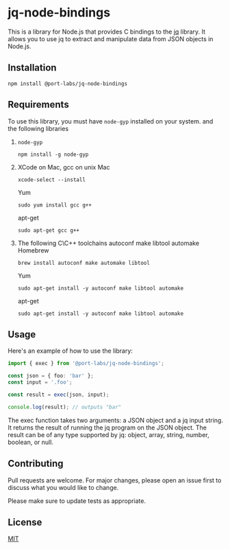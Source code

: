 # jq-node-bindings

This is a library for Node.js that provides C bindings to the [jq](https://stedolan.github.io/jq/) library. It allows you to use jq to extract and manipulate data from JSON objects in Node.js.

## Installation

```
npm install @port-labs/jq-node-bindings
```

## Requirements

To use this library, you must have `node-gyp` installed on your system. and the following libraries

1. `node-gyp`
    ```
    npm install -g node-gyp
    ```

2.  XCode on Mac, gcc on unix
    Mac
    ```
    xcode-select --install
    ```
    
    Yum
    ```
    sudo yum install gcc g++
    ```

    apt-get
    ```
    sudo apt-get gcc g++
    ```

3. The following C\C++ toolchains autoconf make libtool automake
    Homebrew
    ```
    brew install autoconf make automake libtool
    ```

    Yum
    ```
    sudo apt-get install -y autoconf make libtool automake
    ```

    apt-get
    ```
    sudo apt-get install -y autoconf make libtool automake
    ```



## Usage

Here's an example of how to use the library:

```typescript
import { exec } from '@port-labs/jq-node-bindings';

const json = { foo: 'bar' };
const input = '.foo';

const result = exec(json, input);

console.log(result); // outputs "bar"
```

The exec function takes two arguments: a JSON object and a jq input string. It returns the result of running the jq program on the JSON object. The result can be of any type supported by jq: object, array, string, number, boolean, or null.

## Contributing
Pull requests are welcome. For major changes, please open an issue first to discuss what you would like to change.

Please make sure to update tests as appropriate.

## License
[MIT](https://choosealicense.com/licenses/mit/)
